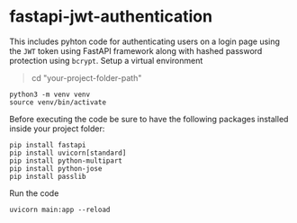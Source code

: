 # fastapi-jwt-authentication

This includes pyhton code for authenticating users on a login page using the ```JWT``` token using FastAPI framework along with hashed password protection using ```bcrypt```.
Setup a virtual environment 
> cd "your-project-folder-path"

```
python3 -m venv venv
source venv/bin/activate
```

Before executing the code be sure to have the following packages installed inside your project folder:

```
pip install fastapi
pip install uvicorn[standard]
pip install python-multipart
pip install python-jose
pip install passlib
```

Run the code
```
uvicorn main:app --reload
```
